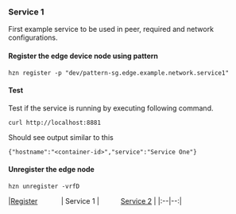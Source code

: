 ### Service 1
First example service to be used in peer, required and network configurations.

#### Register the edge device node using pattern 
```
hzn register -p "dev/pattern-sg.edge.example.network.service1"
```

#### Test
Test if the service is running by executing following command. 
```
curl http://localhost:8881
```

Should see output similar to this
```
{"hostname":"<container-id>","service":"Service One"}
```
#### Unregister the edge node
```
hzn unregister -vrfD
```

|[Register](https://github.com/edgedock/example/tree/master/network/register) &nbsp;&nbsp;&nbsp;&nbsp;&nbsp;&nbsp;&nbsp;&nbsp;&nbsp;&nbsp; | Service 1 |&nbsp;&nbsp;&nbsp;&nbsp;&nbsp;&nbsp;&nbsp;&nbsp;&nbsp;&nbsp; [Service 2](https://github.com/edgedock/example/tree/master/network/register/02-service2) |
|:--|--:|

